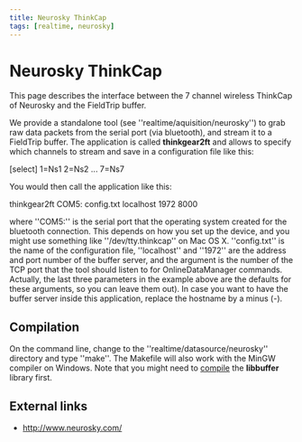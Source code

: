 ```yaml
---
title: Neurosky ThinkCap
tags: [realtime, neurosky]
---
```


# Neurosky ThinkCap

This page describes the interface between the 7 channel wireless ThinkCap of Neurosky and the FieldTrip buffer.

We provide a standalone tool (see ''realtime/aquisition/neurosky'') to grab raw data packets from the serial port (via bluetooth), and stream it to a FieldTrip buffer. The application is called **thinkgear2ft** and allows to specify which channels to stream and save in a configuration file like this:

  [select]
  1=Ns1
  2=Ns2
  ...
  7=Ns7

You would then call the application like this:

  thinkgear2ft COM5: config.txt localhost 1972 8000

where ''COM5:'' is the serial port that the operating system created for the bluetooth connection. This depends on how you set up the device, and you might use something like ''/dev/tty.thinkcap'' on Mac OS X. ''config.txt'' is the name of the configuration file, ''localhost'' and ''1972'' are the address and port number of the buffer server, and the argument is the number of the TCP port that the tool should listen to for OnlineDataManager commands. Actually, the last three parameters in the example above are the defaults for these arguments, so you can leave them out). In case you want to have the buffer server
inside this application, replace the hostname by a minus (-).

## Compilation

On the command line, change to the ''realtime/datasource/neurosky'' directory and type ''make''. The Makefile will also work with the MinGW compiler on Windows. Note that you might need to [compile](/development/realtime/buffer) the **libbuffer** library first.

## External links

*  http://www.neurosky.com/
